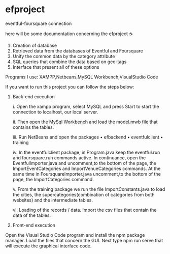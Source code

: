 # efproject
eventful-foursquare connection

here will be some documentation concerning the efproject :coffee:

1. Creation of database
2. Retrieved data from the databases of Eventful and Foursquare
3. Unify the common data by the category attribute
4. SQL queries that combine the data based on geo-tags
5. Interface that present all of these options

Programs I use:
XAMPP,Netbeans,MySQL Workbench,VisualStudio Code

If you want to run this project you can follow the steps below:

1. Back-end execution

    i. Open the xampp program, select MySQL and press Start to start the connection to localhost, our local server.

    ii. Then open the MySql Workbench and load the model.mwb file that contains the tables.

    iii. Run NetBeans and open the packages
    • efbackend
    • eventfulclient
    • training

    iv. In the eventfulclient package, in Program.java keep the eventful.run and foursquare.run commands active. In continuance, open the EventfulImporter.java and uncomment,to the bottom of the page, the ImportEventCategories and ImportVenueCategories commands. At the same time in FoursquareImporter.java uncomment,to the bottom of the page, the ImportCategories command.

    v. From the training package we run the file ImportConstants.java to load the cities, the supercategories(combination of categories from both websites) and the intermediate   tables.   

    vi. Loading of the records / data. Import the csv files that contain the data of the tables.
    
2. Front-end execution

Open the Visual Studio Code program and install the npm package manager.
Load the files that concern the GUI.
Next type npm run serve that will execute the graphical interface code.

